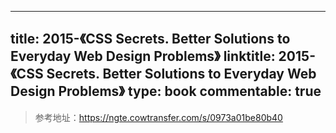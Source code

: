 
---
title: 2015-《CSS Secrets. Better Solutions to Everyday Web Design Problems》
linktitle: 2015-《CSS Secrets. Better Solutions to Everyday Web Design Problems》
type: book
commentable: true
---

> 参考地址：https://ngte.cowtransfer.com/s/0973a01be80b40

    